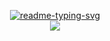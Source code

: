 <center>
   <p align="center">
      <a href="#">
      <img src="https://readme-typing-svg.herokuapp.com?font=Rubik+Doodle+Shadow&amp;pause=1000&amp;color=6272A4&amp;center=true&amp;random=false&amp;width=435&amp;lines=Welcome+to+Ta+Tuan+Anh's+profile!" alt="readme-typing-svg">
      <br>
      </a>
      <a href="#">
      <img src="https://github-profile-trophy.vercel.app/?username=tripleseven190504&theme=dracula&title=Joined2020,MultiLanguage,Experience&column=3">
      </a>
   </p>
</center>
